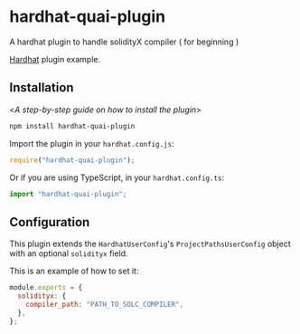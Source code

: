 # hardhat-quai-plugin

A hardhat plugin to handle solidityX compiler ( for beginning )

[Hardhat](https://hardhat.org) plugin example.

## Installation

<_A step-by-step guide on how to install the plugin_>

```bash
npm install hardhat-quai-plugin
```

Import the plugin in your `hardhat.config.js`:

```js
require("hardhat-quai-plugin");
```

Or if you are using TypeScript, in your `hardhat.config.ts`:

```ts
import "hardhat-quai-plugin";
```

## Configuration

This plugin extends the `HardhatUserConfig`'s `ProjectPathsUserConfig` object with an optional
`solidityx` field.

This is an example of how to set it:

```js
module.exports = {
  solidityx: {
    compiler_path: "PATH_TO_SOLC_COMPILER",
  },
};
```
